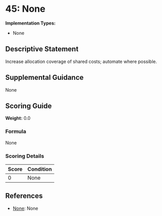 # 45: None

**Implementation Types:**
- None

## Descriptive Statement

Increase allocation coverage of shared costs; automate where possible.

## Supplemental Guidance

None

## Scoring Guide

**Weight:** 0.0

### Formula

None

### Scoring Details

| Score | Condition |
| ----- | --------- |
| 0 | None |

## References

- [None](None): None

